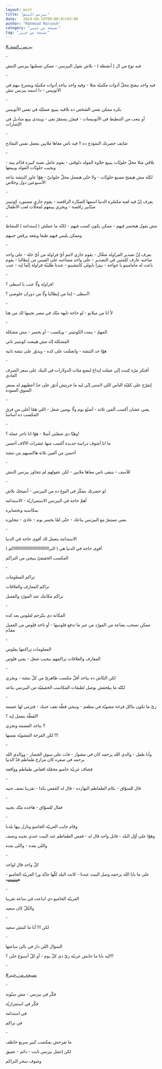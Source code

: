 ```yaml
---
layout: post
title: "بيزنس النتش"
date:   2024-04-10T00:00:01+03:00
author: "Mahmoud Marzouk"
category: "نصيحة من خبير"
tag: "نصيحة من خبير"
---
```



[<u>\#بيزنس\_النتش</u>](https://www.facebook.com/hashtag/%D8%A8%D9%8A%D8%B2%D9%86%D8%B3_%D8%A7%D9%84%D9%86%D8%AA%D8%B4?__eep__=6&__cft__%5b0%5d=AZWJAAFwmwYC-Srv2oKz4Oh_aCyNw4Pi-TtL0goG2ewte999dS2h3QEysDhyrGf0noH4k5Mp5otx_AxrxzgSE1agi9G0z4QExvQc38_1hy9pByvt6cNVGUc07kvgup9LbPBXjB2btq90EXQdx1iqJnbZdmmkZ1hlnRHbgKnCfThQg-kT4Pv-arD3MsOc_Z0Ogjg&__tn__=*NK-R)

\-

فيه نوع من ال ( أنشطة ) - بلاش نقول البيزنس - ممكن
تسمّيها بيزنس النتش

\-

فيه واحد بيفتح محلّ أدوات مكتبيّة مثلا - وفيه واحد بياخد
أدوات مكتبيّة ويسرح بيهم في الأتوبيس - دا اسمه بيزنس نتش

\-

بكره ممكن نفس الشخص ده تلاقيه بيبيع عسليّة في نفس
الأتوبيس

أو يتعب من التنطيط في الأتوبيسات - فيقرّر يستقرّ بقى -
ويبتدي يبيع مناديل في الإشارات

\-

شايف حضرتك النموذج ده !! فيه ناس معاها ملايين بتعمل نفس
النماذج

\-

يلاقي مثلا محلّ حلويّات بيبيع حلاوة المولد دلوقتي - يقوم
عامل نصبة كبيرة قدّام بيته - ويجيب حلويّات المولد ويبيعها

لكنّه مش هيفتح مصنع حلويّات - ولا حتّى هيعمل محلّ حلوانيّ -
هوّا عاوز النتشة بتاعة الأسبوعين دول وخلاص

\-

يعرف إنّ فيه لعبة مكسّرة الدنيا اسمها الصبّارة الراقصة -
يقوم جاري مستورد كونتينر صبّابير راقصة - ويجري يبيعهم لمحلّات لعب
الأطفال

\-

مش بقول هيخسر فيهم - ممكن يكون كسب فيهم - لكنّه ما عملش (
إستدامة ) للنشاط

وممكن يلبس فيهم طبعا ويقعد يرقص جنبهم

\-

يعرف إنّ تصدير الفراولة شغّال - يقوم جاري لامم أيّ فراولة
من أيّ حتّة - على واحد صاحبه عارف كلمتين في التصدير - على واحد مصاحبه على
الفيس من إيطاليا - يقوم باعت له ماماميتو يا خواجة - بيتزا نابولي
كابتشينو - عندنا طلبيّة فراولة إنّما إيه - عنب

\-

فراولة ولّا عنب يا اسطى ؟!

أسطى - إنتا من إيطاليا ولّا من دوران خلوصي ؟!

\-

لأ انا من ميلانو - لو حاجة تايهة منّك في مصر نجيبها لك من
هنا

\-

المهمّ - يبعت الكونتينر - ويكسب - أو يخسر - مش
مشكلة

المشكلة إنّه مش هيبعت كونتينر تاني

هوّا خد النتشة - واتعشّت على كده - ويدوّر على نتشة
تانية

\-

أفتكر مرّة كتبت إنّي عملت إيداع لبضع مئات الدولارات في
البنك على سعر الصرف العادي

إتفرّج على كمّيّة الناس اللي لامتني إنّي ليه ما جريتش أدوّر
على حدّ أعطيهم له بسعر السوق السودة

\-

يعني عشان أكسب ألفين تلاتة - أضيّع يوم ولّا يومين شغل -
اللي همّا أغلى من فرق المكسب ده أساسا

\-

وهيّا دي شغلتي أصلا - هوّا انا تاجر عملة ؟!

ما انا أشوف دراسة جديدة أكسب منها عشرات الآلاف
أحسن

أحسن من ألفين تلاتة هاكسبهم من نتشة

\-

للأسف - بتبقى ناس معاها ملايين - لكن عقولهم لم تتجاوز
بيزنس النتش

\-

لو حضرتك بتفكّر في النوع ده من البيزنس - أنصحك
بلاش

أهمّ حاجة في البيزنس الاستمراريّة - الاستدامة

بمكاسبه وبخسايره

يعني تستمرّ مع البيزنس بتاعك - حتّى لمّا يخسر يوم - عادي -
تتجاوزه

\-

الاستدامة بتعمل لك أقوى حاجة في الدنيا

أقوى حاجة في الدنيا هي (
الترااااااااااااااااااااااااااااااكم )

المكسب الحقيقيّ بييجي من التراكم

\-

تراكم المعلومات

تراكم المعارف والعلاقات

تراكم مكانتك عند المورّد والعميل

\-

المكانة دي بتتّرجم لفلوس بعد كده

ممكن تسحب بضاعة من المورّد من غير ما تدفع فلوسها - أو
تاخد فلوس من العميل مقدّم

\-

المعلومات تراكمها بفلوس

المعارف والعلاقات تراكمهم بيجيب شغل - يعني فلوس

\-

لكن النتّاش ده بياخد أقلّ مكسب ظاهريّ من كلّ نتشة -
ويجري

لكنّه ما بيلحقش يوصل لطبقات المكاسب الحقيقيّة من البيزنس
بتاعه

\-

زيّ ما تكون بتاكل فرخة مشويّة في مطعم - وتيجي قطّة تقف
جنبك - فترمي لها عضمة

القطّة بتعمل إيه ؟!

بتاخد العضمة وتجري !!

لكن الفرخة المشويّة نفسها !!!

\-

وأنا طفل - والدي الله يرحمه كان في مشوار - فات على سوق
الخضار - ووالدي الله يرحمه في صغره كان مزارع طماطم قدّ الدنيا

فشاف عربيّة جامبو محمّلة اقفاص طماطم وواقفة

\-

قال للسوّاق - بكام الطماطم النهارده - قال له القفص بكذا -
تقريبا نصف جنيه

\-

فقال للسوّاق - هاخده منّك بجنيه

\-

وقام جايب العربيّة الجامبو ونازل بيها بلدنا

وهوّا على أوّل البلد - قابل واحد قال له - قفص الطماطم عند
البيت عندي بجنيه ونصف

واللي بعده - واللي بعده

\-

كلّ واحد قال لواحد

على ما بابا الله يرحمه وصل البيت عندنا - كانت البلد كلّها
جايّة ورا العربيّة الجامبو - ههههههه

\-

العربيّة الجامبو دي اتباعت في ساعة تقريبا

والكلّ كان سعيد

\-

لكن !!! أنا ما كنتش سعيد

\-

السؤال اللي دار في بالي ساعتها

ليه بابا ما جابش عربيّة زيّ دي كلّ يوم - أو كلّ أسبوع حتّى
؟!!!

\-

[<u>\#نصيحة\_من\_خبير</u>](https://www.facebook.com/hashtag/%D9%86%D8%B5%D9%8A%D8%AD%D8%A9_%D9%85%D9%86_%D8%AE%D8%A8%D9%8A%D8%B1?__eep__=6&__cft__%5b0%5d=AZWJAAFwmwYC-Srv2oKz4Oh_aCyNw4Pi-TtL0goG2ewte999dS2h3QEysDhyrGf0noH4k5Mp5otx_AxrxzgSE1agi9G0z4QExvQc38_1hy9pByvt6cNVGUc07kvgup9LbPBXjB2btq90EXQdx1iqJnbZdmmkZ1hlnRHbgKnCfThQg-kT4Pv-arD3MsOc_Z0Ogjg&__tn__=*NK-R)

\-

فكّر في بيزنس - مش سبّوبة

فكّر في استمراريّة

في استدامة

في تراكم

\-

ما تفرحش بمكسب كبير سريع خاطف

لكن إعمل بيزنس ثابت - دائم - عميق

وشوف سحر التراكم
